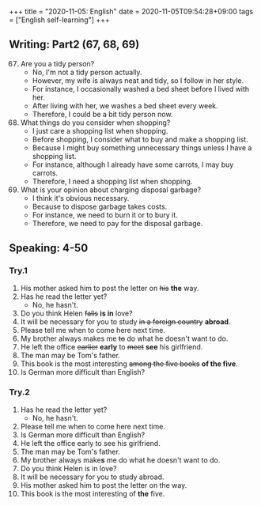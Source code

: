 +++
title =  "2020-11-05: English"
date = 2020-11-05T09:54:28+09:00
tags = ["English self-learning"]
+++

## Writing: Part2 (67, 68, 69)

67. Are you a tidy person?
    - No, I'm not a tidy person actually.
    - However, my wife is always neat and tidy, so I follow in her style.
    - For instance, I occasionally washed a bed sheet before I lived with her.
    - After living with her, we washes a bed sheet every week.
    - Therefore, I could be a bit tidy person now.
68. What things do you consider when shopping?
    - I just care a shopping list when shopping.
    - Before shopping, I consider what to buy and make a shopping list.
    - Because I might buy something unnecessary things unless I have a shopping list.
    - For instance, although I already have some carrots, I may buy carrots.
    - Therefore, I need a shopping list when shopping.
69. What is your opinion about charging disposal garbage?
    - I think it's obvious necessary.
    - Because to dispose garbage takes costs.
    - For instance, we need to burn it or to bury it.
    - Therefore, we need to pay for the disposal garbage.

## Speaking: 4-50

### Try.1

1. His mother asked him to post the letter on ~~his~~ **the** way.
2. Has he read the letter yet?
    - No, he hasn't.
3. Do you think Helen ~~falls~~ **is in** love?
4. It will be necessary for you to study ~~in a foreign country~~ **abroad**.
5. Please tell me when to come here next time.
6. My brother always makes me ~~to~~ do what he doesn't want to do.
7. He left the office ~~earlier~~ **early** to ~~meet~~ **see** his girlfriend.
8. The man may be Tom's father.
9. This book is the most interesting ~~among the five books~~ **of the five**.
10. Is German more difficult than English?

### Try.2

1. Has he read the letter yet?
    - No, he hasn't.
2. Please tell me when to come here next time.
3. Is German more difficult than English?
4. He left the office early to see his girlfriend.
5. The man may be Tom's father.
6. My brother always make**s** me do what he doesn't want to do.
7. Do you think Helen is in love?
8. It will be necessary for you to study abroad.
9. His mother asked him to post the letter on the way.
10. This book is the most interesting of **the** five.

